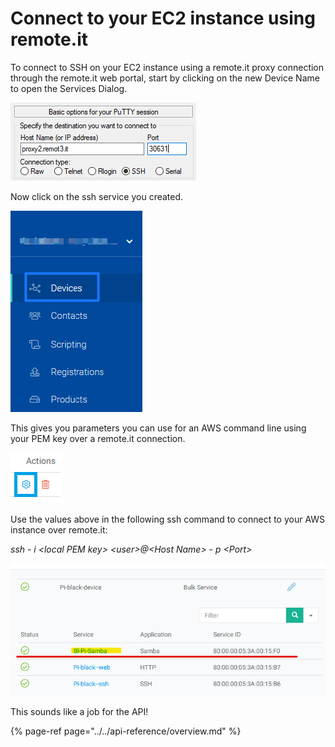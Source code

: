 # Connect to your EC2 instance using remote.it

To connect to SSH on your EC2 instance using a remote.it proxy connection through the remote.it web portal, start by clicking on the new Device Name to open the Services Dialog.

![](../../.gitbook/assets/image%20%2818%29.png)

Now click on the ssh service you created.

![](../../.gitbook/assets/image%20%28277%29.png)

This gives you parameters you can use for an AWS command line using your PEM key over a remote.it connection.

![](../../.gitbook/assets/image%20%28197%29.png)

Use the values above in the following ssh command to connect to your AWS instance over remote.it:

_ssh - i &lt;local PEM key&gt; &lt;user&gt;@&lt;Host Name&gt; - p &lt;Port&gt;_

![](../../.gitbook/assets/image%20%28384%29.png)

This sounds like a job for the API!

{% page-ref page="../../api-reference/overview.md" %}

